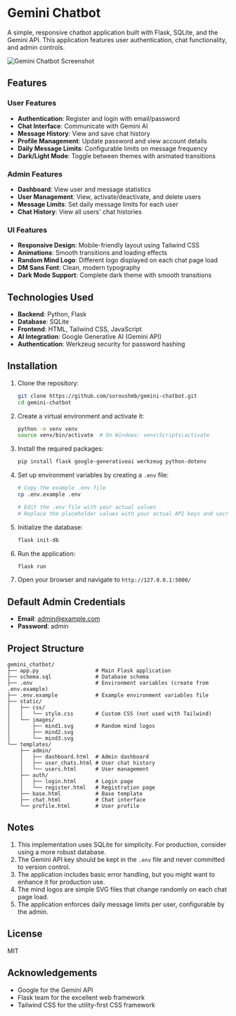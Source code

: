 # Gemini Chatbot

A simple, responsive chatbot application built with Flask, SQLite, and the Gemini API. This application features user authentication, chat functionality, and admin controls.

![Gemini Chatbot Screenshot](screenshot.png)

## Features

### User Features
- **Authentication**: Register and login with email/password
- **Chat Interface**: Communicate with Gemini AI
- **Message History**: View and save chat history
- **Profile Management**: Update password and view account details
- **Daily Message Limits**: Configurable limits on message frequency
- **Dark/Light Mode**: Toggle between themes with animated transitions

### Admin Features
- **Dashboard**: View user and message statistics
- **User Management**: View, activate/deactivate, and delete users
- **Message Limits**: Set daily message limits for each user
- **Chat History**: View all users' chat histories

### UI Features
- **Responsive Design**: Mobile-friendly layout using Tailwind CSS
- **Animations**: Smooth transitions and loading effects
- **Random Mind Logo**: Different logo displayed on each chat page load
- **DM Sans Font**: Clean, modern typography
- **Dark Mode Support**: Complete dark theme with smooth transitions

## Technologies Used

- **Backend**: Python, Flask
- **Database**: SQLite
- **Frontend**: HTML, Tailwind CSS, JavaScript
- **AI Integration**: Google Generative AI (Gemini API)
- **Authentication**: Werkzeug security for password hashing

## Installation

1. Clone the repository:
   ```bash
   git clone https://github.com/soroushmb/gemini-chatbot.git
   cd gemini-chatbot
   ```

2. Create a virtual environment and activate it:
   ```bash
   python -m venv venv
   source venv/bin/activate  # On Windows: venv\Scripts\activate
   ```

3. Install the required packages:
   ```bash
   pip install flask google-generativeai werkzeug python-dotenv
   ```

4. Set up environment variables by creating a `.env` file:
   ```bash
   # Copy the example .env file
   cp .env.example .env
   
   # Edit the .env file with your actual values
   # Replace the placeholder values with your actual API keys and secrets
   ```

5. Initialize the database:
   ```bash
   flask init-db
   ```

6. Run the application:
   ```bash
   flask run
   ```

8. Open your browser and navigate to ```http://127.0.0.1:5000/```

## Default Admin Credentials

- **Email**: admin@example.com
- **Password**: admin

## Project Structure

```
gemini_chatbot/
├── app.py                  # Main Flask application
├── schema.sql              # Database schema
├── .env                    # Environment variables (create from .env.example)
├── .env.example            # Example environment variables file
├── static/
│   ├── css/
│   │   └── style.css       # Custom CSS (not used with Tailwind)
│   └── images/
│       ├── mind1.svg       # Random mind logos
│       ├── mind2.svg
│       └── mind3.svg
└── templates/
    ├── admin/
    │   ├── dashboard.html  # Admin dashboard
    │   ├── user_chats.html # User chat history
    │   └── users.html      # User management
    ├── auth/
    │   ├── login.html      # Login page
    │   └── register.html   # Registration page
    ├── base.html           # Base template
    ├── chat.html           # Chat interface
    └── profile.html        # User profile
```

## Notes

1. This implementation uses SQLite for simplicity. For production, consider using a more robust database.
2. The Gemini API key should be kept in the `.env` file and never committed to version control.
3. The application includes basic error handling, but you might want to enhance it for production use.
4. The mind logos are simple SVG files that change randomly on each chat page load.
5. The application enforces daily message limits per user, configurable by the admin.

## License

MIT

## Acknowledgements

- Google for the Gemini API
- Flask team for the excellent web framework
- Tailwind CSS for the utility-first CSS framework
